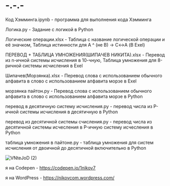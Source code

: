 # -.-.-
Код Хэмминга.ipynb - программа для выполнения кода Хэмминга


Логика.py - Задание с логикой в Python


Логические операции.xlsx - Таблица с название логической операции и её значком, Таблица истинности для A ^ (не B) → C↔A (В Exel)


ПЕРЕВОД + ТАБЛИЦА УМНОЖЕНИЯ(ШИПАЧЕВ НИКИТА).xlsx - Перевод из n-ичной системы исчисления в 10-чную, Таблица умножения для 8-ричной системы исчисления в Exel


Шипачев(Морзянка).xlsx - Перевод слова с использованием обычного алфавита в слово с использованием алфавита морзе в Exel




морзянка пайтон.py - Перевод слова с использованием обычного алфавита в слово с использованием алфавита морзе в Python


перевод в десятичную систему исчисления.py - перевод числа из P-ичной системы исчисления в десятичную в Python


перевод из десятичной системы счисления.py - перевод числа из десятичной системы исчесления в P-ичную систему исчесления в Python


таблица умножения в пайтоне.py - таблица умножения для систем исчисления от двоичной до десятичной включительно в Python


![VNteJoD (2)](https://user-images.githubusercontent.com/114631813/197325777-0f7e0bf6-55a3-404a-80ae-8341993a3aee.jpg)



я на Codepen - https://codepen.io/1nikov7


я на WordPress - https://nikovcom.wordpress.com/
